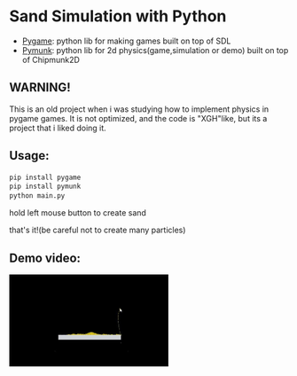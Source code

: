 # Sand Simulation with Python

- [Pygame](https://www.pygame.org/news): python lib for making games built on top of SDL
- [Pymunk](http://www.pymunk.org/en/latest/#): python lib for 2d physics(game,simulation or demo) built on top of Chipmunk2D

## WARNING!
This is an old project when i was studying how to implement physics in pygame games. It is not optimized, and the code is "XGH"like, but its a project that i liked doing it.

## Usage:
```bash
pip install pygame
pip install pymunk
python main.py
```
hold left mouse button to create sand

that's it!(be careful not to create many particles)

## Demo video:

[![video](sand.png)](https://github.com/l0wlevelbrain/sand_simulation/blob/main/sand_simulation_video.mp4)



